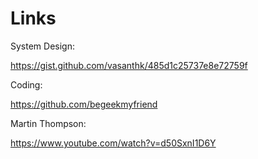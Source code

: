 # Links

System Design:

https://gist.github.com/vasanthk/485d1c25737e8e72759f

Coding:

https://github.com/begeekmyfriend

Martin Thompson:

https://www.youtube.com/watch?v=d50SxnI1D6Y
